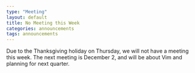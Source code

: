 ```yaml
---
type: "Meeting"
layout: default
title: No Meeting this Week
categories: announcements
tags: announcements
---
```

Due to the Thanksgiving holiday on Thursday, we will not have a meeting this week. The next meeting is December 2, and will be about Vim and planning for next quarter.
